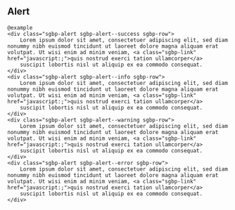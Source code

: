 ## Alert

    @example
    <div class="sgbp-alert sgbp-alert--success sgbp-row">
        Lorem ipsum dolor sit amet, consectetuer adipiscing elit, sed diam nonummy nibh euismod tincidunt ut laoreet dolore magna aliquam erat volutpat. Ut wisi enim ad minim veniam, <a class="sgbp-link" href="javascript:;">quis nostrud exerci tation ullamcorper</a>
        suscipit lobortis nisl ut aliquip ex ea commodo consequat.
    </div>
    <div class="sgbp-alert sgbp-alert--info sgbp-row">
        Lorem ipsum dolor sit amet, consectetuer adipiscing elit, sed diam nonummy nibh euismod tincidunt ut laoreet dolore magna aliquam erat volutpat. Ut wisi enim ad minim veniam, <a class="sgbp-link" href="javascript:;">quis nostrud exerci tation ullamcorper</a>
        suscipit lobortis nisl ut aliquip ex ea commodo consequat.
    </div>
    <div class="sgbp-alert sgbp-alert--warning sgbp-row">
        Lorem ipsum dolor sit amet, consectetuer adipiscing elit, sed diam nonummy nibh euismod tincidunt ut laoreet dolore magna aliquam erat volutpat. Ut wisi enim ad minim veniam, <a class="sgbp-link" href="javascript:;">quis nostrud exerci tation ullamcorper</a>
        suscipit lobortis nisl ut aliquip ex ea commodo consequat.
    </div>
    <div class="sgbp-alert sgbp-alert--error sgbp-row">
        Lorem ipsum dolor sit amet, consectetuer adipiscing elit, sed diam nonummy nibh euismod tincidunt ut laoreet dolore magna aliquam erat volutpat. Ut wisi enim ad minim veniam, <a class="sgbp-link" href="javascript:;">quis nostrud exerci tation ullamcorper</a>
        suscipit lobortis nisl ut aliquip ex ea commodo consequat.
    </div>
